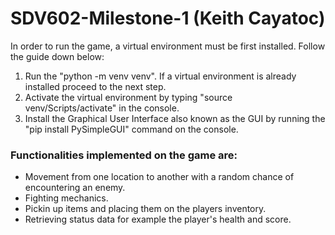 # SDV602-Milestone-1 (Keith Cayatoc)

In order to run the game, a virtual environment must be first installed. Follow the guide down below:
1. Run the "python -m venv venv".
If a virtual environment is already installed proceed to the next step.
2. Activate the virtual environment by typing "source venv/Scripts/activate" in the console.
3. Install the Graphical User Interface also known as the GUI by running the "pip install PySimpleGUI" command on the console.

### Functionalities implemented on the game are:
- Movement from one location to another with a random chance of encountering an enemy.
- Fighting mechanics.
- Pickin up items and placing them on the players inventory.
- Retrieving status data for example the player's health and score.